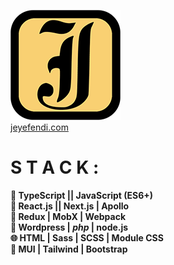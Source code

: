 [![Logo](./jeyefendi.png)](https://www.jeyefendi.com)<br>[jeyefendi.com](https://www.jeyefendi.com)

# S T A C K :
<b>
💎  TypeScript ||  JavaScript (ES6+) <br>
🚀  React.js || Next.js | Apollo <br>
💠  Redux | MobX | Webpack <br>
🧩  Wordpress | <i>php</i> | node.js <br>
🌐  HTML | Sass | SCSS | Module CSS <br>
🍭  MUI | Tailwind | Bootstrap <br>
</b>
